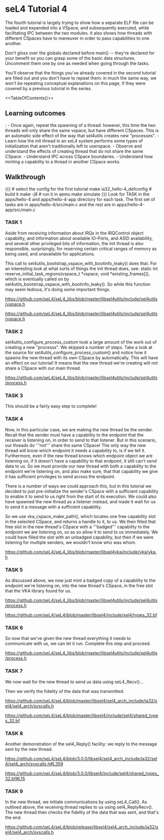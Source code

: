 # seL4 Tutorial 4
The fourth tutorial is largely trying
to show how a separate ELF file can be loaded and expanded into a
VSpace, and subsequently executed, while facilitating IPC between the
two modules. It also shows how threads with different CSpaces have to
maneuver in order to pass capabilities to one another.

Don't gloss over the globals declared before main() -- they're declared
for your benefit so you can grasp some of the basic data structures.
Uncomment them one by one as needed when going through the tasks.

You'll observe that the things you've already covered in the second
tutorial are filled out and you don't have to repeat them: in much the
same way, we won't be repeating conceptual explanations on this page, if
they were covered by a previous tutorial in the series.

&lt;&lt;TableOfContents()&gt;&gt;

## Learning outcomes


:   -   Once again, repeat the spawning of a thread: however, this time
        the two threads will only share the same vspace, but have
        different CSpaces. This is an automatic side effect of the way
        that sel4utils creates new "processes".
    -   Learn how the init thread in an seL4 system performs some types
        of initialization that aren't traditionally left to userspace.
    -   Observe and understand the effects of creating thread that do
        not share the same CSpace.
    -   Understand IPC across CSpace boundaries.
    -   Understand how minting a capability to a thread in another
        CSpace works.

## Walkthrough


{{{ \# select the config for the first tutorial make
ia32_hello-4_defconfig \# build it make -j8 \# run it in qemu make
simulate }}} Look for TASK in the apps/hello-4 and apps/hello-4-app
directory for each task. The first set of tasks are in
apps/hello-4/src/main.c and the rest are in apps/hello-4-app/src/main.c

### TASK 1


Aside from receiving information about IRQs in the IRQControl object
capability, and information about available IO-Ports, and ASID
availability, and several other privileged bits of information, the init
thread is also responsible, surprisingly, for reserving certain critical
ranges of memory as being used, and unavailable for applications.

This call to sel4utils_bootstrap_vspace_with_bootinfo_leaky() does
that. For an interesting look at what sorts of things the init thread
does, see:
static int reserve_initial_task_regions(vspace_t \*vspace, void \*existing_frames\[\]),
which is eventually called on by
sel4utils_bootstrap_vspace_with_bootinfo_leaky(). So while this
function may seem tedious, it's doing some important things.

<https://github.com/seL4/seL4_libs/blob/master/libsel4utils/include/sel4utils/vspace.h>

<https://github.com/seL4/seL4_libs/blob/master/libsel4utils/include/sel4utils/vspace.h>

### TASK 2


sel4utils_configure_process_custom took a large amount of the work
out of creating a new "processs". We skipped a number of steps. Take a
look at the source for sel4utils_configure_process_custom() and
notice how it spawns the new thread with its own CSpace by
automatically. This will have an effect on our tutorial! It means that
the new thread we're creating will not share a CSpace with our main
thread.

<https://github.com/seL4/seL4_libs/blob/master/libsel4utils/include/sel4utils/process.h>

### TASK 3


This should be a fairly easy step to complete!

### TASK 4


Now, in this particular case, we are making the new thread be the
sender. Recall that the sender must have a capability to the endpoint
that the receiver is listening on, in order to send to that listener.
But in this scenario, our threads do '''not''' share the same CSpace!
The only way the new thread will know which endpoint it needs a
capability to, is if we tell it. Furthermore, even if the new thread
knows which endpoint object we are listening on, if it doesn't have a
capability to that endpoint, it still can't send data to us. So we must
provide our new thread with both a capability to the endpoint we're
listening on, and also make sure, that that capability we give it has
sufficient privileges to send across the endpoint.

There is a number of ways we could approach this, but in this tutorial
we decided to just pre-initialize the sender's CSpace with a sufficient
capability to enable it to send to us right from the start of its
execution. We could also have spawned the new thread as a listener
instead, and made it wait for us to send it a message with a sufficient
capability.

So we use vka_cspace_make_path(), which locates one free capability
slot in the selected CSpace, and returns a handle to it, to us. We then
filled that free slot in the new thread's CSpace with a '''badged'''
capability to the endpoint we are listening on, so as so allow it to
send to us immediately. We could have filled the slot with an unbadged
capability, but then if we were listening for multiple senders, we
wouldn't know who was whom.

<https://github.com/seL4/seL4_libs/blob/master/libsel4vka/include/vka/vka.h>

### TASK 5


As discussed above, we now just mint a badged copy of a capability to
the endpoint we're listening on, into the new thread's CSpace, in the
free slot that the VKA library found for us.

<https://github.com/seL4/seL4_libs/blob/master/libsel4utils/include/sel4utils/process.h>

<https://github.com/seL4/seL4/blob/master/libsel4/include/sel4/types_32.bf>

### TASK 6


So now that we've given the new thread everything it needs to
communicate with us, we can let it run. Complete this step and proceed.

<https://github.com/seL4/seL4_libs/blob/master/libsel4utils/include/sel4utils/process.h>

### TASK 7


We now wait for the new thread to send us data using seL4_Recv()...

Then we verify the fidelity of the data that was transmitted.

<https://github.com/seL4/seL4/blob/master/libsel4/sel4_arch_include/ia32/sel4/sel4_arch/syscalls.h>

<https://github.com/seL4/seL4/blob/master/libsel4/include/sel4/shared_types_32.bf>

### TASK 8


Another demonstration of the sel4_Reply() facility: we reply to the
message sent by the new thread.

<https://github.com/seL4/seL4/blob/3.0.0/libsel4/sel4_arch_include/ia32/sel4/sel4_arch/syscalls.h#L359>

<https://github.com/seL4/seL4/blob/3.0.0/libsel4/include/sel4/shared_types_32.bf#L15>

### TASK 9


In the new thread, we initiate communications by using seL4_Call(). As
outlined above, the receiving thread replies to us using
sel4_ReplyRecv(). The new thread then checks the fidelity of the data
that was sent, and that's the end.

<https://github.com/seL4/seL4/blob/release/libsel4/sel4_arch_include/ia32/sel4/sel4_arch/syscalls.h>

